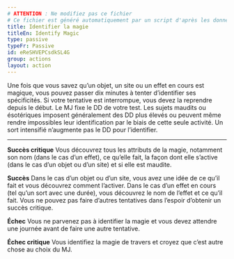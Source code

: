 ```yaml
---
# ATTENTION : Ne modifiez pas ce fichier
# Ce fichier est généré automatiquement par un script d'après les données du module Foundry VTT officiel et de sa traduction
title: Identifier la magie
titleEn: Identify Magic
type: passive
typeFr: Passive
id: eReSHVEPCsdkSL4G
group: actions
layout: action
---
```

<p>Une fois que vous savez qu’un objet, un site ou un effet en cours est magique, vous pouvez passer dix minutes à tenter d’identifier ses spécificités. Si votre tentative est interrompue, vous devez la reprendre depuis le début. Le MJ fixe le DD de votre test. Les sujets maudits ou ésotériques imposent généralement des DD plus élevés ou peuvent même rendre impossibles leur identification par le biais de cette seule activité. Un sort intensifié n’augmente pas le DD pour l’identifier.</p><hr /><p><strong>Succès critique</strong> Vous découvrez tous les attributs de la magie, notamment son nom (dans le cas d’un effet), ce qu’elle fait, la façon dont elle s’active (dans le cas d’un objet ou d’un site) et si elle est maudite.</p><p><strong>Succès</strong> Dans le cas d’un objet ou d’un site, vous avez une idée de ce qu’il fait et vous découvrez comment l’activer. Dans le cas d’un effet en cours (tel qu’un sort avec une durée), vous découvrez le nom de l’effet et ce qu’il fait. Vous ne pouvez pas faire d’autres tentatives dans l’espoir d’obtenir un succès critique.</p><p><strong>Échec</strong> Vous ne parvenez pas à identifier la magie et vous devez attendre une journée avant de faire une autre tentative.</p><p><strong>Échec critique</strong> Vous identifiez la magie de travers et croyez que c’est autre chose au choix du MJ.</p>
